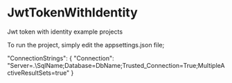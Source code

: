 # JwtTokenWithIdentity
Jwt token with identity example projects

To run the project, simply edit the appsettings.json file;

"ConnectionStrings": {
    "Connection": "Server=.\\SqlName;Database=DbName;Trusted_Connection=True;MultipleActiveResultSets=true"
  }
